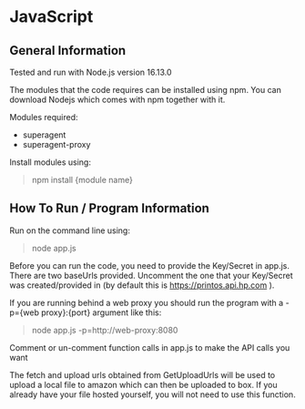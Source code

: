 # JavaScript

## General Information

Tested and run with Node.js version 16.13.0 

The modules that the code requires can be installed using npm. You can download Nodejs which comes with npm together with it.

Modules required:
* superagent 
* superagent-proxy

Install modules using:
> npm install {module name}

## How To Run / Program Information

Run on the command line using:
> node app.js

Before you can run the code, you need to provide the Key/Secret in app.js. There are two baseUrls provided. Uncomment the one that your Key/Secret was created/provided in (by default this is https://printos.api.hp.com ).

If you are running behind a web proxy you should run the program with a -p={web proxy}:{port} argument like this:
> node app.js -p=http://web-proxy:8080

Comment or un-comment function calls in app.js to make the API calls you want

The fetch and upload urls obtained from GetUploadUrls will be used to upload a local file to amazon which can then be uploaded to box. If you already have your file hosted yourself, you will not need to use this function.
